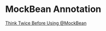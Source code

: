# MockBean Annotation

[Think Twice Before Using @MockBean](http://aikin.me/2018/03/25/think-twice-before-using-mockbean-annotation/)